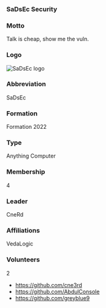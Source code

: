 ### SaDsEc Security

###  Motto
Talk is cheap, show me the vuln.

### Logo
![SaDsEc logo](https://avatars.githubusercontent.com/u/109635300?v=4 "SaDsEc logo")

### Abbreviation	
SaDsEc

### Formation
Formation 2022

### Type
Anything Computer

### Membership
4

### Leader
CneRd

### Affiliations
VedaLogic

### Volunteers
2



* https://github.com/cne3rd
* https://github.com/AbdulConsole
* https://github.com/greyblue9


